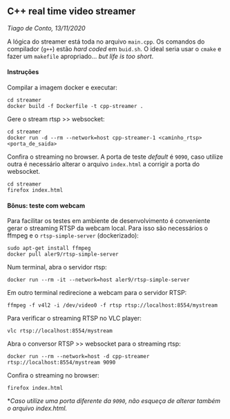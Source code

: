## C++ real time video streamer
*Tiago de Conto, 13/11/2020*

A lógica do streamer está toda no arquivo `main.cpp`. Os comandos do compilador (`g++`) estão *hard coded* em `buid.sh`. O ideal seria usar o `cmake` e fazer um `makefile` apropriado... *but life is too short*.   

#### Instruções

Compilar a imagem docker e executar:
```
cd streamer
docker build -f Dockerfile -t cpp-streamer .
```

Gere o stream rtsp >> websocket:
```
cd streamer
docker run -d --rm --network=host cpp-streamer-1 <caminho_rtsp> <porta_de_saida>
```

Confira o streaming no browser. A porta de teste *default* é `9090`, caso utilize outra é necessário alterar o arquivo `index.html` a corrigir a porta do websocket.
```
cd streamer
firefox index.html
```


#### Bônus: teste com webcam

Para facilitar os testes em ambiente de desenvolvimento é conveniente gerar o streaming RTSP da webcam local. Para isso são necessários o ffmpeg e o `rtsp-simple-server` (dockerizado):

```
sudo apt-get install ffmpeg
docker pull aler9/rtsp-simple-server
```

Num terminal, abra o servidor rtsp:
```
docker run --rm -it --network=host aler9/rtsp-simple-server
```

Em outro terminal redirecione a webcam para o servidor RTSP:
```
ffmpeg -f v4l2 -i /dev/video0 -f rtsp rtsp://localhost:8554/mystream
```

Para verificar o streaming RTSP no VLC player:
```
vlc rtsp://localhost:8554/mystream
```

Abra o conversor RTSP >> websocket para o streaming rtsp:
```
docker run --rm --network=host -d cpp-streamer rtsp://localhost:8554/mystream 9090
```

Confira o streaming no browser:
```
firefox index.html
```
**Caso utilize uma porta diferente da `9090`, não esqueça de alterar também o arquivo index.html.*